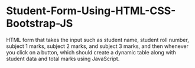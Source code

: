 # Student-Form-Using-HTML-CSS-Bootstrap-JS
HTML form that takes the input such as student name, student roll number, subject 1 marks, subject 2 marks, and subject 3 marks, and then whenever you click on a button, which should create a dynamic table along with student data and total marks using JavaScript.
